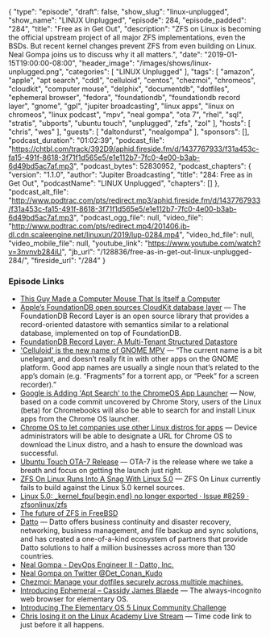{
  "type": "episode",
  "draft": false,
  "show_slug": "linux-unplugged",
  "show_name": "LINUX Unplugged",
  "episode": 284,
  "episode_padded": "284",
  "title": "Free as in Get Out",
  "description": "ZFS on Linux is becoming the official upstream project of all major ZFS implementations, even the BSDs. But recent kernel changes prevent ZFS from even building on Linux. Neal Gompa joins us to discuss why it all matters.",
  "date": "2019-01-15T19:00:00-08:00",
  "header_image": "/images/shows/linux-unplugged.png",
  "categories": [
    "LINUX Unplugged"
  ],
  "tags": [
    "amazon",
    "apple",
    "apt search",
    "cddl",
    "celluloid",
    "centos",
    "chezmoi",
    "chromeos",
    "cloudkit",
    "computer mouse",
    "delphix",
    "documentdb",
    "dotfiles",
    "ephemeral browser",
    "fedora",
    "foundationdb",
    "foundationdb record layer",
    "gnome",
    "gpl",
    "jupiter broadcasting",
    "linux apps",
    "linux on chromeos",
    "linux podcast",
    "mpv",
    "neal gompa",
    "ota 7",
    "rhel",
    "sql",
    "stratis",
    "ubports",
    "ubuntu touch",
    "unplugged",
    "zfs",
    "zol"
  ],
  "hosts": [
    "chris",
    "wes"
  ],
  "guests": [
    "daltondurst",
    "nealgompa"
  ],
  "sponsors": [],
  "podcast_duration": "01:02:39",
  "podcast_file": "https://chtbl.com/track/392D9/aphid.fireside.fm/d/1437767933/f31a453c-fa15-491f-8618-3f71f1d565e5/e1e112b7-7fc0-4e00-b3ab-6d49bd5ac7af.mp3",
  "podcast_bytes": 52830952,
  "podcast_chapters": {
    "version": "1.1.0",
    "author": "Jupiter Broadcasting",
    "title": "284: Free as in Get Out",
    "podcastName": "LINUX Unplugged",
    "chapters": []
  },
  "podcast_alt_file": "http://www.podtrac.com/pts/redirect.mp3/aphid.fireside.fm/d/1437767933/f31a453c-fa15-491f-8618-3f71f1d565e5/e1e112b7-7fc0-4e00-b3ab-6d49bd5ac7af.mp3",
  "podcast_ogg_file": null,
  "video_file": "http://www.podtrac.com/pts/redirect.mp4/201406.jb-dl.cdn.scaleengine.net/linuxun/2019/lup-0284.mp4",
  "video_hd_file": null,
  "video_mobile_file": null,
  "youtube_link": "https://www.youtube.com/watch?v=3nvnvb284iU",
  "jb_url": "/128836/free-as-in-get-out-linux-unplugged-284/",
  "fireside_url": "/284"
}


### Episode Links

  * [This Guy Made a Computer Mouse That Is Itself a Computer](https://motherboard.vice.com/en_us/article/d3bnb7/this-guy-made-a-computer-mouse-that-is-itself-a-computer "This Guy Made a Computer Mouse That Is Itself a Computer")
  * [Apple’s FoundationDB open sources CloudKit database layer](https://9to5mac.com/2019/01/14/cloudkit-database-layer-open-source/ "Apple’s FoundationDB open sources CloudKit database layer") — The FoundationDB Record Layer is an open source library that provides a record-oriented datastore with semantics similar to a relational database, implemented on top of FoundationDB.
  * [FoundationDB Record Layer: A Multi-Tenant Structured Datastore](https://www.foundationdb.org/files/record-layer-paper.pdf "FoundationDB Record Layer: A Multi-Tenant Structured Datastore")
  * ['Celluloid' is the new name of GNOME MPV](https://www.omgubuntu.co.uk/2019/01/celluloid-new-name-for-gnome-mpv "'Celluloid' is the new name of GNOME MPV") — “The current name is a bit unelegant, and doesn’t really fit in with other apps on the GNOME platform. Good app names are usually a single noun that’s related to the app’s domain (e.g. “Fragments” for a torrent app, or “Peek” for a screen recorder).”
  * [Google is Adding 'Apt Search' to the ChromeOS App Launcher](https://www.omgubuntu.co.uk/2019/01/chrome-os-apt-search-in-launcher "Google is Adding 'Apt Search' to the ChromeOS App Launcher") — Now, based on a code commit uncovered by Chrome Story, users of the Linux (beta) for Chromebooks will also be able to search for and install Linux apps from the Chrome OS launcher. 
  * [Chrome OS to let companies use other Linux distros for apps](https://9to5google.com/2019/01/09/chrome-os-enterprise-linux-distros-apps/ "Chrome OS to let companies use other Linux distros for apps") — Device administrators will be able to designate a URL for Chrome OS to download the Linux distro, and a hash to ensure the download was successful.
  * [Ubuntu Touch OTA-7 Release](https://ubports.com/blog/ubports-blog-1/post/ubuntu-touch-ota-7-release-192 "Ubuntu Touch OTA-7 Release") — OTA-7 is the release where we take a breath and focus on getting the launch just right.
  * [ZFS On Linux Runs Into A Snag With Linux 5.0](https://www.phoronix.com/scan.php?page=news_item&px=ZFS-On-Linux-5.0-Problem "ZFS On Linux Runs Into A Snag With Linux 5.0") — ZFS On Linux currently fails to build against the Linux 5.0 kernel sources.
  * [Linux 5.0: _kernel_fpu{begin,end} no longer exported · Issue #8259 · zfsonlinux/zfs](https://github.com/zfsonlinux/zfs/issues/8259 "Linux 5.0: _kernel_fpu{begin,end} no longer exported · Issue #8259 · zfsonlinux/zfs")
  * [The future of ZFS in FreeBSD](https://lists.freebsd.org/pipermail/freebsd-current/2018-December/072422.html "The future of ZFS in FreeBSD")
  * [Datto](https://www.datto.com/ "Datto") — Datto offers business continuity and disaster recovery, networking, business management, and file backup and sync solutions, and has created a one-of-a-kind ecosystem of partners that provide Datto solutions to half a million businesses across more than 130 countries. 
  * [Neal Gompa - DevOps Engineer II - Datto, Inc.](https://www.linkedin.com/in/ngompa "Neal Gompa - DevOps Engineer II - Datto, Inc.")
  * [Neal Gompa on Twitter @Det_Conan_Kudo](https://twitter.com/det_conan_kudo?lang=en "Neal Gompa on Twitter @Det_Conan_Kudo")
  * [Chezmoi: Manage your dotfiles securely across multiple machines.](https://github.com/twpayne/chezmoi "Chezmoi: Manage your dotfiles securely across multiple machines.")
  * [Introducing Ephemeral – Cassidy James Blaede](https://medium.com/@cassidyjames/introducing-ephemeral-5105e3a1aa10 "Introducing Ephemeral – Cassidy James Blaede") — The always-incognito web browser for elementary OS.
  * [Introducing The Elementary OS 5 Linux Community Challenge](https://www.forbes.com/sites/jasonevangelho/2019/01/15/introducing-the-elementary-os-5-linux-community-challenge/#66a2e4a63810 "Introducing The Elementary OS 5 Linux Community Challenge")
  * [Chris losing it on the Linux Academy Live Stream](https://youtu.be/fMIhZtkOuqU?t=2935 "Chris losing it on the Linux Academy Live Stream") — Time code link to just before it all happens.


